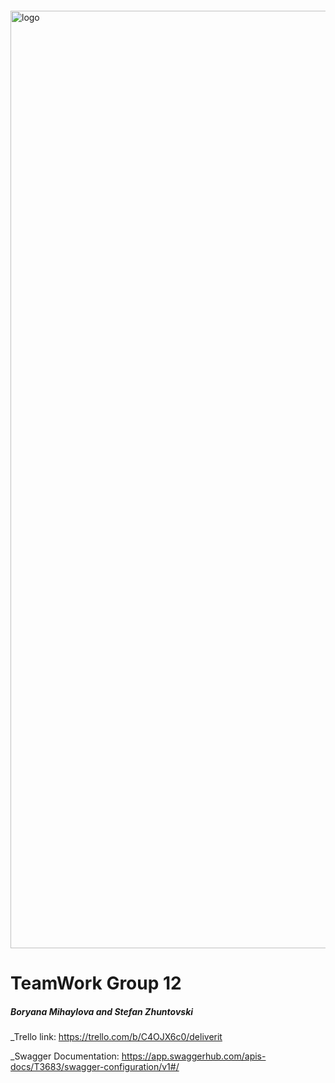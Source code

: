<img src="https://i.ibb.co/bJ7kCjB/team12logo.png)" alt="logo" width="1500px" style="margin-top: 20px;"/>

# TeamWork Group 12
##### Boryana Mihaylova and Stefan Zhuntovski


_Trello link: https://trello.com/b/C4OJX6c0/deliverit

_Swagger Documentation:  https://app.swaggerhub.com/apis-docs/T3683/swagger-configuration/v1#/
